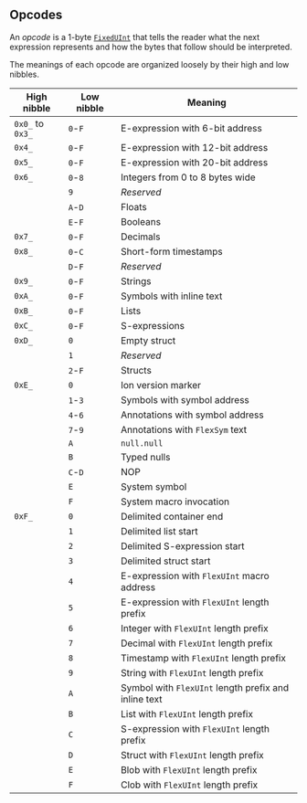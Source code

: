 ## Opcodes

An _opcode_ is a 1-byte [`FixedUInt`](primitives/fixed_uint.md) that tells the reader what the next expression represents
and how the bytes that follow should be interpreted.

The meanings of each opcode are organized loosely by their high and low nibbles.

| High nibble      | Low nibble | Meaning                                              |
|------------------|------------|------------------------------------------------------|
| `0x0_` to `0x3_` | `0`-`F`    | E-expression with 6-bit address                      |
| `0x4_`           | `0`-`F`    | E-expression with 12-bit address                     |
| `0x5_`           | `0`-`F`    | E-expression with 20-bit address                     |
| `0x6_`           | `0`-`8`    | Integers from 0 to 8 bytes wide                      |
|                  | `9`        | _Reserved_                                           |
|                  | `A`-`D`    | Floats                                               |
|                  | `E`-`F`    | Booleans                                             |
| `0x7_`           | `0`-`F`    | Decimals                                             |
| `0x8_`           | `0`-`C`    | Short-form timestamps                                |
|                  | `D`-`F`    | _Reserved_                                           |
| `0x9_`           | `0`-`F`    | Strings                                              |
| `0xA_`           | `0`-`F`    | Symbols with inline text                             |
| `0xB_`           | `0`-`F`    | Lists                                                |
| `0xC_`           | `0`-`F`    | S-expressions                                        |
| `0xD_`           | `0`        | Empty struct                                         |
|                  | `1`        | _Reserved_                                           |
|                  | `2`-`F`    | Structs                                              |
| `0xE_`           | `0`        | Ion version marker                                   |
|                  | `1`-`3`    | Symbols with symbol address                          |
|                  | `4`-`6`    | Annotations with symbol address                      |
|                  | `7`-`9`    | Annotations with `FlexSym` text                      |
|                  | `A`        | `null.null`                                          |
|                  | `B`        | Typed nulls                                          |
|                  | `C`-`D`    | NOP                                                  |
|                  | `E`        | System symbol                                        |
|                  | `F`        | System macro invocation                              |
| `0xF_`           | `0`        | Delimited container end                              |
|                  | `1`        | Delimited list start                                 |
|                  | `2`        | Delimited S-expression start                         |
|                  | `3`        | Delimited struct start                               |
|                  | `4`        | E-expression with `FlexUInt` macro address           |
|                  | `5`        | E-expression with `FlexUInt` length prefix           |
|                  | `6`        | Integer with `FlexUInt` length prefix                |
|                  | `7`        | Decimal with `FlexUInt` length prefix                |
|                  | `8`        | Timestamp with `FlexUInt` length prefix              |
|                  | `9`        | String with `FlexUInt` length prefix                 |
|                  | `A`        | Symbol with `FlexUInt` length prefix and inline text |
|                  | `B`        | List with `FlexUInt` length prefix                   |
|                  | `C`        | S-expression with `FlexUInt` length prefix           |
|                  | `D`        | Struct with `FlexUInt` length prefix                 |
|                  | `E`        | Blob with `FlexUInt` length prefix                   |
|                  | `F`        | Clob with `FlexUInt` length prefix                   |
